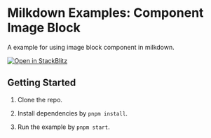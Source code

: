 # Milkdown Examples: Component Image Block

A example for using image block component in milkdown.

[![Open in StackBlitz](https://developer.stackblitz.com/img/open_in_stackblitz.svg)](https://stackblitz.com/github/Milkdown/examples/tree/main/component-image-block)

## Getting Started

1. Clone the repo.

2. Install dependencies by `pnpm install`.

3. Run the example by `pnpm start`.
